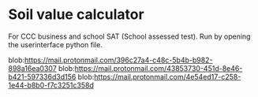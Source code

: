  #  Soil value calculator
 
 For CCC business and school SAT (School assessed test).
 Run by opening the userinterface python file.

blob:https://mail.protonmail.com/396c27a4-c48c-5b4b-b982-898a16ea0307
blob:https://mail.protonmail.com/43853730-451d-8e46-b421-597336d3d156
blob:https://mail.protonmail.com/4e54ed17-c258-1e44-b8b0-f7c3251c358d
